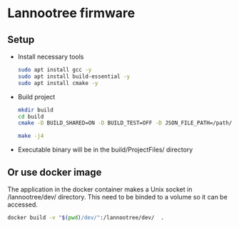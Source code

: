 # Lannootree firmware

## Setup
- Install necessary tools

  ```bash
  sudo apt install gcc -y
  sudo apt install build-essential -y
  sudo apt install cmake -y
  ```
- Build project
  ```bash
  mkdir build
  cd build
  cmake -D BUILD_SHARED=ON -D BUILD_TEST=OFF -D JSON_FILE_PATH=/path/to/config.json ..

  make -j4
  ```

- Executable binary will be in the build/ProjectFiles/ directory

## Or use docker image

The application in the docker container makes a Unix socket in /lannootree/dev/ directory.
This need to be binded to a volume so it can be accessed.

```bash
docker build -v "$(pwd)/dev/":/lannootree/dev/  .
```
